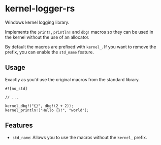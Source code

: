 # kernel-logger-rs
Windows kernel logging library. 

Implements the `print!`, `println!` and `dbg!` macros so they can be used in the kernel without the use of an allocator.

By default the macros are prefixed with `kernel_`. If you want to remove the prefix, you can enable the `std_name` feature.

## Usage

Exactly as you'd use the original macros from the standard library.

```no_run
#![no_std]

// ...

kernel_dbg!("{}", dbg!(2 + 2));
kernel_println!("Hello {}!", "world");
```

## Features

- `std_name`: Allows you to use the macros without the `kernel_` prefix.